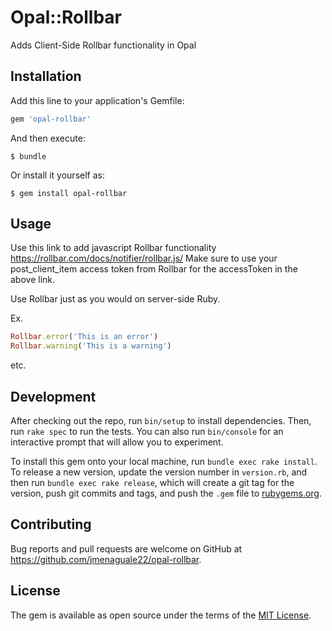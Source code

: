 # Opal::Rollbar
Adds Client-Side Rollbar functionality in Opal

## Installation

Add this line to your application's Gemfile:

```ruby
gem 'opal-rollbar'
```

And then execute:

    $ bundle

Or install it yourself as:

    $ gem install opal-rollbar

## Usage

Use this link to add javascript Rollbar functionality https://rollbar.com/docs/notifier/rollbar.js/
Make sure to use your post_client_item access token from Rollbar for the accessToken in the above link.

Use Rollbar just as you would on server-side Ruby.

Ex.
```ruby
Rollbar.error('This is an error')
Rollbar.warning('This is a warning')
```
etc.

## Development

After checking out the repo, run `bin/setup` to install dependencies. Then, run `rake spec` to run the tests. You can also run `bin/console` for an interactive prompt that will allow you to experiment.

To install this gem onto your local machine, run `bundle exec rake install`. To release a new version, update the version number in `version.rb`, and then run `bundle exec rake release`, which will create a git tag for the version, push git commits and tags, and push the `.gem` file to [rubygems.org](https://rubygems.org).

## Contributing

Bug reports and pull requests are welcome on GitHub at https://github.com/jmenaguale22/opal-rollbar.

## License

The gem is available as open source under the terms of the [MIT License](https://opensource.org/licenses/MIT).
